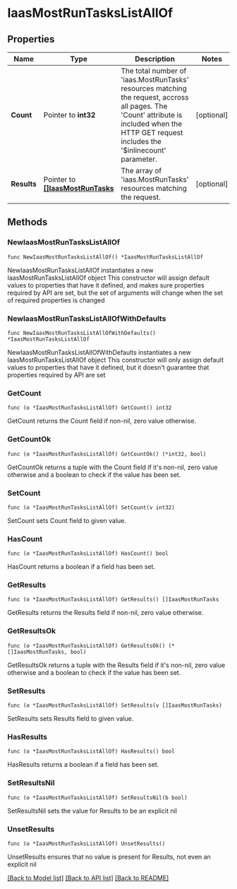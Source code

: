 # IaasMostRunTasksListAllOf

## Properties

Name | Type | Description | Notes
------------ | ------------- | ------------- | -------------
**Count** | Pointer to **int32** | The total number of &#39;iaas.MostRunTasks&#39; resources matching the request, accross all pages. The &#39;Count&#39; attribute is included when the HTTP GET request includes the &#39;$inlinecount&#39; parameter. | [optional] 
**Results** | Pointer to [**[]IaasMostRunTasks**](IaasMostRunTasks.md) | The array of &#39;iaas.MostRunTasks&#39; resources matching the request. | [optional] 

## Methods

### NewIaasMostRunTasksListAllOf

`func NewIaasMostRunTasksListAllOf() *IaasMostRunTasksListAllOf`

NewIaasMostRunTasksListAllOf instantiates a new IaasMostRunTasksListAllOf object
This constructor will assign default values to properties that have it defined,
and makes sure properties required by API are set, but the set of arguments
will change when the set of required properties is changed

### NewIaasMostRunTasksListAllOfWithDefaults

`func NewIaasMostRunTasksListAllOfWithDefaults() *IaasMostRunTasksListAllOf`

NewIaasMostRunTasksListAllOfWithDefaults instantiates a new IaasMostRunTasksListAllOf object
This constructor will only assign default values to properties that have it defined,
but it doesn't guarantee that properties required by API are set

### GetCount

`func (o *IaasMostRunTasksListAllOf) GetCount() int32`

GetCount returns the Count field if non-nil, zero value otherwise.

### GetCountOk

`func (o *IaasMostRunTasksListAllOf) GetCountOk() (*int32, bool)`

GetCountOk returns a tuple with the Count field if it's non-nil, zero value otherwise
and a boolean to check if the value has been set.

### SetCount

`func (o *IaasMostRunTasksListAllOf) SetCount(v int32)`

SetCount sets Count field to given value.

### HasCount

`func (o *IaasMostRunTasksListAllOf) HasCount() bool`

HasCount returns a boolean if a field has been set.

### GetResults

`func (o *IaasMostRunTasksListAllOf) GetResults() []IaasMostRunTasks`

GetResults returns the Results field if non-nil, zero value otherwise.

### GetResultsOk

`func (o *IaasMostRunTasksListAllOf) GetResultsOk() (*[]IaasMostRunTasks, bool)`

GetResultsOk returns a tuple with the Results field if it's non-nil, zero value otherwise
and a boolean to check if the value has been set.

### SetResults

`func (o *IaasMostRunTasksListAllOf) SetResults(v []IaasMostRunTasks)`

SetResults sets Results field to given value.

### HasResults

`func (o *IaasMostRunTasksListAllOf) HasResults() bool`

HasResults returns a boolean if a field has been set.

### SetResultsNil

`func (o *IaasMostRunTasksListAllOf) SetResultsNil(b bool)`

 SetResultsNil sets the value for Results to be an explicit nil

### UnsetResults
`func (o *IaasMostRunTasksListAllOf) UnsetResults()`

UnsetResults ensures that no value is present for Results, not even an explicit nil

[[Back to Model list]](../README.md#documentation-for-models) [[Back to API list]](../README.md#documentation-for-api-endpoints) [[Back to README]](../README.md)


